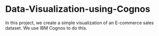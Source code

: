 # Data-Visualization-using-Cognos
In this project, we create a simple visualization of an E-commerce sales dataset.
We use IBM Cognos to do this.
